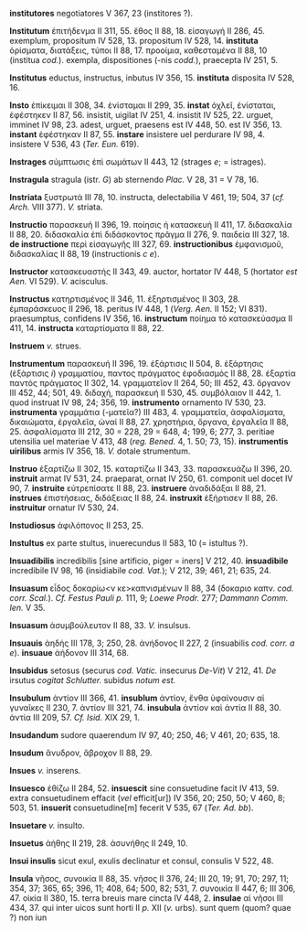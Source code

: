 **institutores** negotiatores V 367, 23 (institores ?).

**Institutum** ἐπιτήδενμα II 311, 55. ἔθος II 88, 18. εἰσαγωγή II 286,
45. exemplum, propositum IV 528, 13. propositum IV 528, 14.
**instituta** ὁρίσματα, διατάξεις, τύποι II 88, 17. προοίμια,
καθεσταμένα II 88, 10 (institua *cod.*). exempla, dispositiones (-nis
*codd.*), praecepta IV 251, 5.

**Institutus** eductus, instructus, inbutus IV 356, 15. **instituta**
disposita IV 528, 16.

**Insto** ἐπίκειμαι II 308, 34. ἐνίσταμαι II 299, 35. **instat** ὀχλεῖ,
ἐνίσταται, ἐφέστηκεν II 87, 56. insistit, uigilat IV 251, 4. insistit IV
525, 22. urguet, imminet IV 98, 23. adest, urguet, praesens est IV 448,
50. est IV 356, 13. **instant** ἐφέστηκαν II 87, 55. **instare**
insistere ueI perdurare IV 98, 4. insistere V 536, 43 (*Ter. Eun.*
619).

**Instrages** σύμπτωσις ἐπὶ σωμάτων II 443, 12 (strages *e*; =
istrages).

**Instragula** stragula (istr. *G*) ab sternendo *Plac.* V 28, 31 = V
78, 16.

**Instriata** ξυστρωτά III 78, 10. instructa, delectabilia V 461, 19;
504, 37 (*cf. Arch.* VIII 377). *V.* striata.

**Instructio** παρασκευή II 396, 19. ποίησις ἡ κατασκευή II 411, 17.
διδασκαλία II 88, 20. διδασκαλία ἐπὶ διδάσκοντος πρᾶγμα II 276, 9.
παιδεία III 327, 18. **de instructione** περὶ εἰσαγωγῆς III 327, 69.
**instructionibus** ἐμφανισμοῦ, διδασκαλίας II 88, 19 (instructionis *c
e*).

**Instructor** κατασκευαστής II 343, 49. auctor, hortator IV 448, 5
(hortator *est Aen.* VI 529). *V.* acisculus.

**Instructus** κατηρτισμένος II 346, 11. ἐξηρτισμένος II 303, 28.
ἐμπαράσκευος II 296, 18. peritus IV 448, 1 (*Verg. Aen.* II 152; VI
831). praesumptus, confidens IV 356, 16. **instructum** ποίημα τὸ
κατασκεύασμα II 411, 14. **instructa** καταρτίσματα II 88, 22.

**Instruem** *v.* strues.

**Instrumentum** παρασκευή II 396, 19. ἐξάρτισις II 504, 8. ἐξάρτησις
(ἐξάρτισις *i*) γραμματίου, παντος πράγματος ἐφοδιασμός II 88, 28.
ἐξαρτία παντὸς πράγματος II 302, 14. γραμματεῖον II 264, 50; III 452,
43. ὄργανον III 452, 44; 501, 49. διδαχή, παρασκευή II 530, 45.
συμβόλαιον II 442, 1. quod instruat IV 98, 24; 356, 19. **instrumento**
ornamento IV 530, 23. **instrumenta** γραμμάτια (-ματεῖα?) III 483, 4.
γραμματεῖα, ἀσφαλίσματα, δικαιώματα, ἐργαλεῖα, ὠναί II 88, 27.
χρηστήρια, ὄργανα, ἐργαλεῖα II 88, 25. ἀσφαλίσματα III 212, 30 = 228, 29
= 648, 4; 199, 6; 277, 3. peritiae utensilia uel materiae V 413, 48
(*reg. Bened.* 4, 1. 50; 73, 15). **instrumentis uirilibus** armis IV
356, 18. *V.* dotale strumentum.

**Instruo** ἐξαρτίζω II 302, 15. καταρτίζω II 343, 33. παρασκευάζω II
396, 20. **instruit** armat IV 531, 24. praeparat, ornat IV 250, 61.
componit uel docet IV 90, 7. **instruite** εὐτρεπίσατε II 88, 23.
**instruere** ἀναδιδάξαι II 88, 21. **instrues** ἐπιστήσειας, διδάξειας
II 88, 24. **instruxit** ἐξήρτισεν II 88, 26. **instruitur** ornatur IV
530, 24.

**Instudiosus** ἀφιλόπονος II 253, 25.

**Instultus** ex parte stultus, inuerecundus II 583, 10 (= istultus ?).

**Insuadibilis** incredibilis [sine artificio, piger = iners] V 212,
40. **insuadibile** incredibile IV 98, 16 (insidiabile *cod. Vat.*); V
212, 39; 461, 21; 635, 24.

**Insuasum** εἶδος δοκαρίω\<ν κε\>καπνισμένων II 88, 34 (δοκαριο καπν.
*cod. corr. Scal.*). *Cf. Festus Pauli p.* 111, 9; *Loewe Prodr.* 277;
*Dammann Comm. Ien.* V 35.

**Insuasum** ἀσυμβούλευτον II 88, 33. *V.* insulsus.

**Insuauis** ἀηδής III 178, 3; 250, 28. ἀνήδονος II 227, 2 (insuabilis
*cod. corr. a e*). **insuaue** ἀήδονον III 314, 68.

**Insubidus** setosus (securus *cod. Vatic.* insecurus *De-Vit*) V 212,
41. *De* irsutus *cogitat Schlutter.* subidus *notum est.*

**Insubulum** ἀντίον III 366, 41. **insublum** ἀντίον, ἔνθα ὑφαίνουσιν
αἱ γυναῖκες II 230, 7. ἀντίον III 321, 74. **insubula** ἀντίον καὶ ἀντία
II 88, 30. ἀντία III 209, 57. *Cf. Isid.* XIX 29, 1.

**Insudandum** sudore quaerendum IV 97, 40; 250, 46; V 461, 20; 635, 18.

**Insudum** ἄνυδρον, ἄβροχον II 88, 29.

**Insues** *v.* inserens.

**Insuesco** ἐθίζω II 284, 52. **insuescit** sine consuetudine facit IV
413, 59. extra consuetudinem effacit (*vel* efficit[ur]) IV 356, 20;
250, 50; V 460, 8; 503, 51. **insuerit** consuetudine[m] fecerit V
535, 67 (*Ter. Ad. bb*).

**Insuetare** *v.* insulto.

**Insuetus** ἀήθης II 219, 28. ἀσυνήθης II 249, 10.

**Insui insulis** sicut exul, exulis declinatur et consul, consulis V
522, 48.

**Insula** νῆσος, συνοικία II 88, 35. νῆσος II 376, 24; III 20, 19; 91,
70; 297, 11; 354, 37; 365, 65; 396, 11; 408, 64; 500, 82; 531, 7.
συνοικία II 447, 6; III 306, 47. οἰκία II 380, 15. terra breuis mare
cincta IV 448, 2. **insulae** αἱ νῆσοι III 434, 37. qui inter uicos sunt
horti II *p.* XII (*v.* urbs). sunt quem (quom? quae ?) non iun

